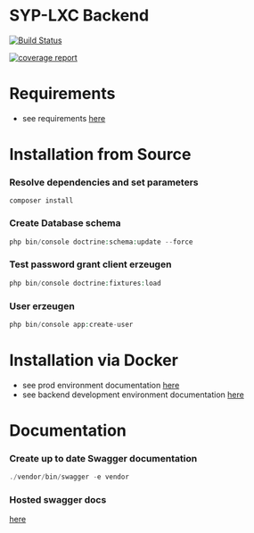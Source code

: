 SYP-LXC Backend
========================

[![Build Status](https://travis-ci.org/LexicForLXD/Backend.svg?branch=master)](https://travis-ci.org/LexicForLXD/Backend)

[![coverage report](https://git.janrtr.de/syp-lxc/Backend/badges/master/coverage.svg)](https://git.janrtr.de/syp-lxc/Backend/commits/master)
# Requirements
- see requirements [here](docs/REQUIREMENTS.md)

# Installation from Source

### Resolve dependencies and set parameters

```
composer install
```

### Create Database schema

```php
php bin/console doctrine:schema:update --force
```

### Test password grant client erzeugen
```php
php bin/console doctrine:fixtures:load
```

### User erzeugen
```php
php bin/console app:create-user
```

# Installation via Docker
- see prod environment documentation [here](docs/DOCKER.md)
- see backend development environment documentation [here](docs/DOCKER_DEV.md)

# Documentation
### Create up to date Swagger documentation
```php
./vendor/bin/swagger -e vendor
```
### Hosted swagger docs
[here](https://lexicforlxd.github.io/Backend/?url=https://raw.githubusercontent.com/LexicForLXD/Backend/gh-pages/openapi.json)
